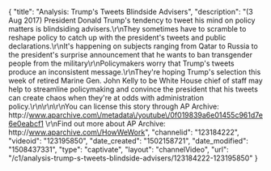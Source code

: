 {
    "title": "Analysis: Trump's Tweets Blindside Advisers",
    "description": "(3 Aug 2017) President Donald Trump's tendency to tweet his mind on policy matters is blindsiding advisers.\r\nThey sometimes have to scramble to reshape policy to catch up with the president's tweets and public declarations.\r\nIt's happening on subjects ranging from Qatar to Russia to the president's surprise announcement that he wants to ban transgender people from the military\r\nPolicymakers worry that Trump's tweets produce an inconsistent message.\r\nThey're hoping Trump's selection this week of retired Marine Gen. John Kelly to be White House chief of staff may help to streamline policymaking and convince the president that his tweets can create chaos when they're at odds with administration policy.\r\n\r\n\r\nYou can license this story through AP Archive: http:\/\/www.aparchive.com\/metadata\/youtube\/0f019839a6e01455c961d7e6e0eabcf1 \r\nFind out more about AP Archive: http:\/\/www.aparchive.com\/HowWeWork",
    "channelid": "123184222",
    "videoid": "123195850",
    "date_created": "1502158721",
    "date_modified": "1508437331",
    "type": "captivate",
    "layout": "channelVideo",
    "url": "\/c1\/analysis-trump-s-tweets-blindside-advisers\/123184222-123195850"
}